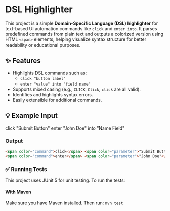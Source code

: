 # DSL Highlighter

This project is a simple **Domain-Specific Language (DSL) highlighter** for text-based UI automation commands like `click` and `enter into`. It parses predefined commands from plain text and outputs a colorized version using HTML `<span>` elements, helping visualize syntax structure for better readability or educational purposes.

## ✨ Features

- Highlights DSL commands such as:
    - `click "button label"`
    - `enter "value" into "field name"`
- Supports mixed casing (e.g., `CLICK`, `Click`, `click` are all valid).
- Identifies and highlights syntax errors.
- Easily extensible for additional commands.

## 💡 Example Input

click "Submit Button"
enter "John Doe" into "Name Field"


### Output

```html
<span color="command">click</span> <span color="parameter">"Submit Button"</span>
<span color="command">enter</span> <span color="parameter">"John Doe"</span> <span color="keyword">into</span> <span color="parameter">"Name Field"</span>
```

### ✅ Running Tests
This project uses JUnit 5 for unit testing. To run the tests:

#### With Maven
Make sure you have Maven installed. Then run:
```mvn test```